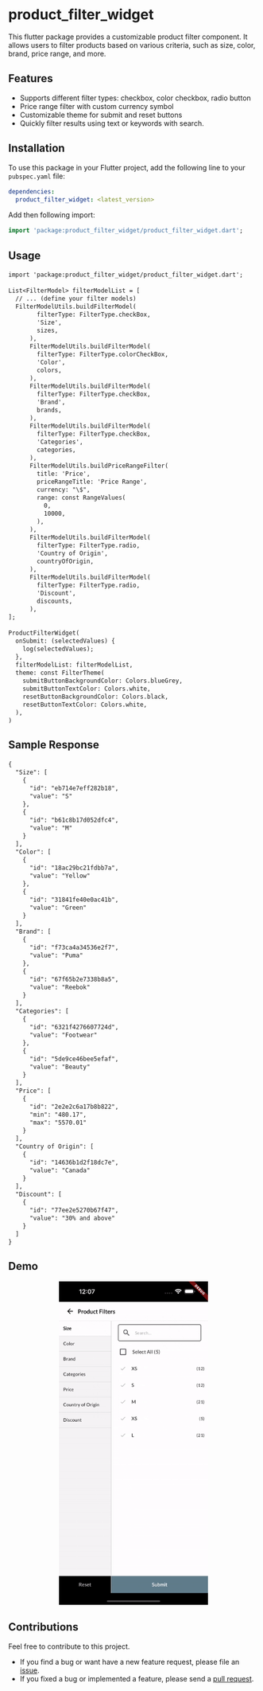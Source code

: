 # product_filter_widget

This flutter package provides a customizable product filter component. It allows users to filter products based on various criteria, such as size, color, brand, price range, and more.

## Features

* Supports different filter types: checkbox, color checkbox, radio button
* Price range filter with custom currency symbol
* Customizable theme for submit and reset buttons
* Quickly filter results using text or keywords with search.


## Installation

To use this package in your Flutter project, add the following line to your `pubspec.yaml` file:

```yaml
dependencies:
  product_filter_widget: <latest_version>
```

Add then following import:

```dart
import 'package:product_filter_widget/product_filter_widget.dart';
```

## Usage

```
import 'package:product_filter_widget/product_filter_widget.dart';

List<FilterModel> filterModelList = [
  // ... (define your filter models)
  FilterModelUtils.buildFilterModel(
        filterType: FilterType.checkBox,
        'Size',
        sizes,
      ),
      FilterModelUtils.buildFilterModel(
        filterType: FilterType.colorCheckBox,
        'Color',
        colors,
      ),
      FilterModelUtils.buildFilterModel(
        filterType: FilterType.checkBox,
        'Brand',
        brands,
      ),
      FilterModelUtils.buildFilterModel(
        filterType: FilterType.checkBox,
        'Categories',
        categories,
      ),
      FilterModelUtils.buildPriceRangeFilter(
        title: 'Price',
        priceRangeTitle: 'Price Range',
        currency: "\$",
        range: const RangeValues(
          0,
          10000,
        ),
      ),
      FilterModelUtils.buildFilterModel(
        filterType: FilterType.radio,
        'Country of Origin',
        countryOfOrigin,
      ),
      FilterModelUtils.buildFilterModel(
        filterType: FilterType.radio,
        'Discount',
        discounts,
      ),
];

ProductFilterWidget(
  onSubmit: (selectedValues) {
    log(selectedValues);
  },
  filterModelList: filterModelList,
  theme: const FilterTheme(
    submitButtonBackgroundColor: Colors.blueGrey,
    submitButtonTextColor: Colors.white,
    resetButtonBackgroundColor: Colors.black,
    resetButtonTextColor: Colors.white,
  ),
)
```


## Sample Response

```
{
  "Size": [
    {
      "id": "eb714e7eff282b18",
      "value": "S"
    },
    {
      "id": "b61c8b17d052dfc4",
      "value": "M"
    }
  ],
  "Color": [
    {
      "id": "18ac29bc21fdbb7a",
      "value": "Yellow"
    },
    {
      "id": "31841fe40e0ac41b",
      "value": "Green"
    }
  ],
  "Brand": [
    {
      "id": "f73ca4a34536e2f7",
      "value": "Puma"
    },
    {
      "id": "67f65b2e7338b8a5",
      "value": "Reebok"
    }
  ],
  "Categories": [
    {
      "id": "6321f4276607724d",
      "value": "Footwear"
    },
    {
      "id": "5de9ce46bee5efaf",
      "value": "Beauty"
    }
  ],
  "Price": [
    {
      "id": "2e2e2c6a17b8b822",
      "min": "480.17",
      "max": "5570.01"
    }
  ],
  "Country of Origin": [
    {
      "id": "14636b1d2f18dc7e",
      "value": "Canada"
    }
  ],
  "Discount": [
    {
      "id": "77ee2e5270b67f47",
      "value": "30% and above"
    }
  ]
}
```

## Demo
<p align="center">
<img src="https://github.com/oaktreeapps/product_filter_widget/blob/master/recording_ios.gif" width="300"/>
</p>


## Contributions

Feel free to contribute to this project.

* If you find a bug or want have a new feature request, please file an [issue][issue].
* If you fixed a bug or implemented a feature, please send a [pull request][pr].


<!-- Links -->
[issue]: https://github.com/oaktreeapps/product_filter_widget/issues
[pr]: https://github.com/oaktreeapps/product_filter_widget/pulls


